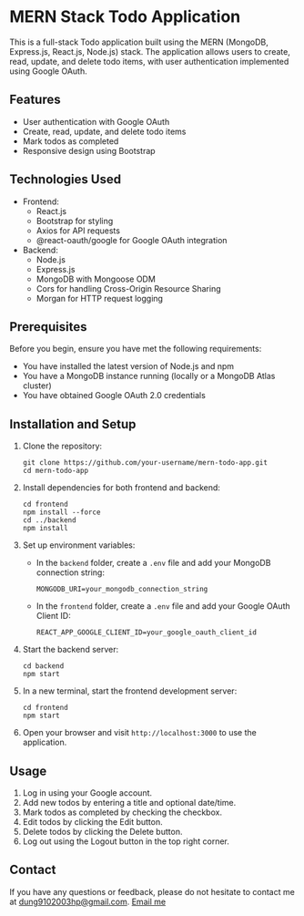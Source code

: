 # MERN Stack Todo Application

This is a full-stack Todo application built using the MERN (MongoDB, Express.js, React.js, Node.js) stack. The application allows users to create, read, update, and delete todo items, with user authentication implemented using Google OAuth.

## Features

- User authentication with Google OAuth
- Create, read, update, and delete todo items
- Mark todos as completed
- Responsive design using Bootstrap

## Technologies Used

- Frontend:
  - React.js
  - Bootstrap for styling
  - Axios for API requests
  - @react-oauth/google for Google OAuth integration
- Backend:
  - Node.js
  - Express.js
  - MongoDB with Mongoose ODM
  - Cors for handling Cross-Origin Resource Sharing
  - Morgan for HTTP request logging

## Prerequisites

Before you begin, ensure you have met the following requirements:

- You have installed the latest version of Node.js and npm
- You have a MongoDB instance running (locally or a MongoDB Atlas cluster)
- You have obtained Google OAuth 2.0 credentials

## Installation and Setup

1. Clone the repository:
   ```
   git clone https://github.com/your-username/mern-todo-app.git
   cd mern-todo-app
   ```

2. Install dependencies for both frontend and backend:
   ```
   cd frontend
   npm install --force
   cd ../backend
   npm install
   ```

3. Set up environment variables:
   - In the `backend` folder, create a `.env` file and add your MongoDB connection string:
     ```
     MONGODB_URI=your_mongodb_connection_string
     ```
   - In the `frontend` folder, create a `.env` file and add your Google OAuth Client ID:
     ```
     REACT_APP_GOOGLE_CLIENT_ID=your_google_oauth_client_id
     ```

4. Start the backend server:
   ```
   cd backend
   npm start
   ```

5. In a new terminal, start the frontend development server:
   ```
   cd frontend
   npm start
   ```

6. Open your browser and visit `http://localhost:3000` to use the application.

## Usage

1. Log in using your Google account.
2. Add new todos by entering a title and optional date/time.
3. Mark todos as completed by checking the checkbox.
4. Edit todos by clicking the Edit button.
5. Delete todos by clicking the Delete button.
6. Log out using the Logout button in the top right corner.

## Contact

If you have any questions or feedback, please do not hesitate to contact me at dung9102003hp@gmail.com. [Email me](mailto:dung9102003hp@gmail.com)

